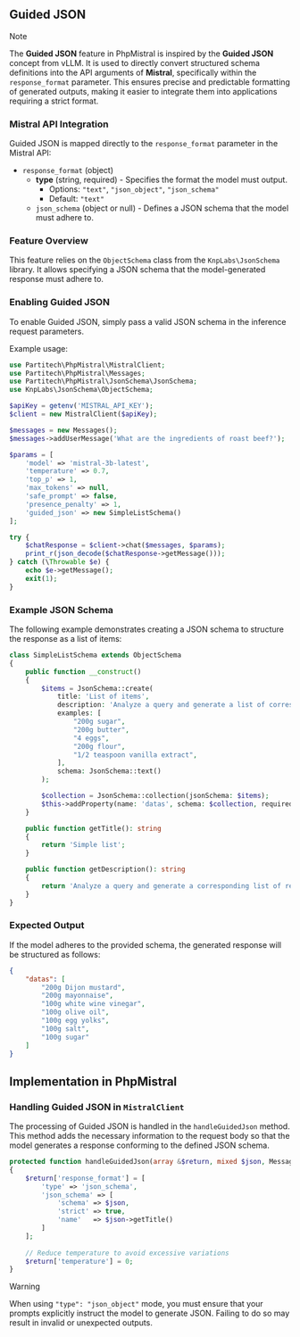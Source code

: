 ## Guided JSON

> [!NOTE]
> The **Guided JSON** feature in PhpMistral is inspired by the **Guided JSON** concept from vLLM. It is used to directly convert structured schema definitions into the API arguments of **Mistral**, specifically within the `response_format` parameter. This ensures precise and predictable formatting of generated outputs, making it easier to integrate them into applications requiring a strict format.

### Mistral API Integration

Guided JSON is mapped directly to the `response_format` parameter in the Mistral API:

- `response_format` (object)
    - **type** (string, required) - Specifies the format the model must output.
        - Options: `"text"`, `"json_object"`, `"json_schema"`
        - Default: `"text"`
    - `json_schema` (object or null) - Defines a JSON schema that the model must adhere to.

### Feature Overview

This feature relies on the `ObjectSchema` class from the `KnpLabs\JsonSchema` library. It allows specifying a JSON schema that the model-generated response must adhere to.

### Enabling Guided JSON

To enable Guided JSON, simply pass a valid JSON schema in the inference request parameters.

Example usage:

```php
use Partitech\PhpMistral\MistralClient;
use Partitech\PhpMistral\Messages;
use Partitech\PhpMistral\JsonSchema\JsonSchema;
use KnpLabs\JsonSchema\ObjectSchema;

$apiKey = getenv('MISTRAL_API_KEY');
$client = new MistralClient($apiKey);

$messages = new Messages();
$messages->addUserMessage('What are the ingredients of roast beef?');

$params = [
    'model' => 'mistral-3b-latest',
    'temperature' => 0.7,
    'top_p' => 1,
    'max_tokens' => null,
    'safe_prompt' => false,
    'presence_penalty' => 1,
    'guided_json' => new SimpleListSchema()
];

try {
    $chatResponse = $client->chat($messages, $params);
    print_r(json_decode($chatResponse->getMessage()));
} catch (\Throwable $e) {
    echo $e->getMessage();
    exit(1);
}
```

### Example JSON Schema

The following example demonstrates creating a JSON schema to structure the response as a list of items:

```php
class SimpleListSchema extends ObjectSchema
{
    public function __construct()
    {
        $items = JsonSchema::create(
            title: 'List of items',
            description: 'Analyze a query and generate a list of corresponding items.',
            examples: [
                "200g sugar",
                "200g butter",
                "4 eggs",
                "200g flour",
                "1/2 teaspoon vanilla extract",
            ],
            schema: JsonSchema::text()
        );

        $collection = JsonSchema::collection(jsonSchema: $items);
        $this->addProperty(name: 'datas', schema: $collection, required: true);
    }

    public function getTitle(): string
    {
        return 'Simple list';
    }

    public function getDescription(): string
    {
        return 'Analyze a query and generate a corresponding list of responses.';
    }
}
```

### Expected Output

If the model adheres to the provided schema, the generated response will be structured as follows:

```json
{
    "datas": [
        "200g Dijon mustard",
        "200g mayonnaise",
        "100g white wine vinegar",
        "100g olive oil",
        "100g egg yolks",
        "100g salt",
        "100g sugar"
    ]
}
```

## Implementation in PhpMistral

### Handling Guided JSON in `MistralClient`

The processing of Guided JSON is handled in the `handleGuidedJson` method. This method adds the necessary information to the request body so that the model generates a response conforming to the defined JSON schema.

```php
protected function handleGuidedJson(array &$return, mixed $json, Messages $messages): void
{
    $return['response_format'] = [
        'type' => 'json_schema',
        'json_schema' => [
            'schema' => $json,
            'strict' => true,
            'name'   => $json->getTitle()
        ]
    ];
    
    // Reduce temperature to avoid excessive variations
    $return['temperature'] = 0;
}
```

> [!WARNING]
> When using `"type": "json_object"` mode, you must ensure that your prompts explicitly instruct the model to generate JSON. Failing to do so may result in invalid or unexpected outputs.